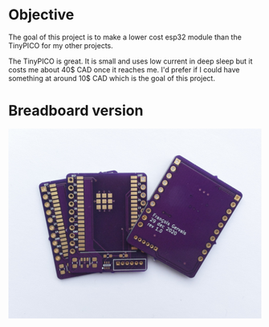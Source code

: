 # Objective

The goal of this project is to make a lower cost esp32 module than the TinyPICO
for my other projects.

The TinyPICO is great. It is small and uses low current in deep sleep but it
costs me about 40$ CAD once it reaches me. I'd prefer if I could have something
at around 10$ CAD which is the goal of this project.

# Breadboard version

![Bare PCBs](assets/img/breadboard/bare_pcbs.jpeg)